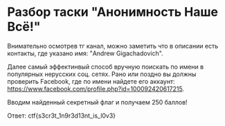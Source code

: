 # Разбор таски "Анонимность Наше Всё!"

Внимательно осмотрев тг канал, можно заметить что в описании есть контакты, где указано имя: "Andrew Gigachadovich". 

Далее самый эффектинвый способ вручную поискать по имени в популярных нерусских соц. сетях. Рано или поздно вы должны проверить Facebook, где по имени найдете его аккаунт: https://www.facebook.com/profile.php?id=100092420617215. 

Вводим найденный секретный флаг и получаем 250 баллов!

Ответ: ctf{s3cr3t_1n9r3d13nt_is_l0v3}